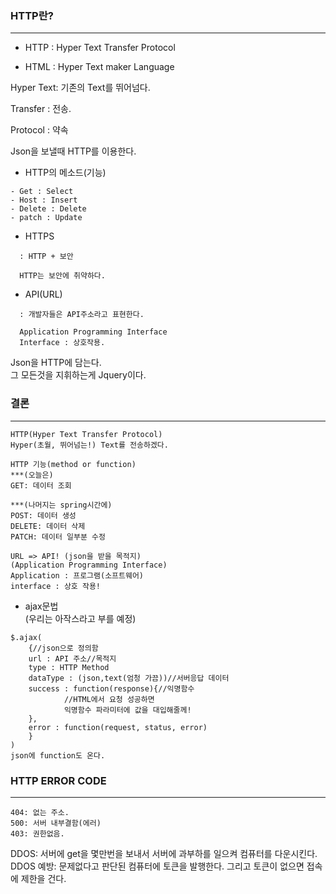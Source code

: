 ### HTTP란?

---

- HTTP : Hyper Text Transfer Protocol

- HTML : Hyper Text maker Language

Hyper Text: 기존의 Text를 뛰어넘다.

Transfer : 전송.

Protocol : 약속

Json을 보낼때 HTTP를 이용한다.

- HTTP의 메소드(기능)

```
- Get : Select
- Host : Insert
- Delete : Delete
- patch : Update
```

- HTTPS

```
  : HTTP + 보안

  HTTP는 보안에 취약하다.
```

- API(URL)

```
  : 개발자들은 API주소라고 표현한다.

  Application Programming Interface
  Interface : 상호작용.
```

Json을 HTTP에 담는다.  
그 모든것을 지휘하는게 Jquery이다.

### 결론

---

```
HTTP(Hyper Text Transfer Protocol)
Hyper(초월, 뛰어넘는!) Text를 전송하겠다.

HTTP 기능(method or function)
***(오늘은)
GET: 데이터 조회

***(나머지는 spring시간에)
POST: 데이터 생성
DELETE: 데이터 삭제
PATCH: 데이터 일부분 수정

URL => API! (json을 받을 목적지)
(Application Programming Interface)
Application : 프로그램(소프트웨어)
interface : 상호 작용!
```

- ajax문법  
  (우리는 아작스라고 부를 예정)

```
$.ajax(
    {//json으로 정의함
    url : API 주소//목적지
    type : HTTP Method
    dataType : (json,text(엄청 가끔))//서버응답 데이터
    success : function(response){//익명함수
            //HTML에서 요청 성공하면
            익명함수 파라미터에 값을 대입해줄께!
    },
    error : function(request, status, error)
    }
)
json에 function도 온다.
```

### HTTP ERROR CODE

---

```
404: 없는 주소.
500: 서버 내부결함(에러)
403: 권한없음.
```

DDOS: 서버에 get을 몇만번을 보내서 서버에 과부하를 일으켜 컴퓨터를 다운시킨다.  
DDOS 예방: 문제없다고 판단된 컴퓨터에 토큰을 발행한다. 그리고 토큰이 없으면 접속에 제한을 건다.
